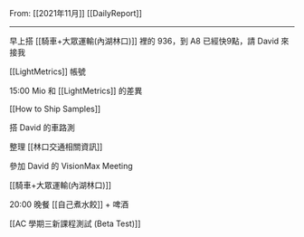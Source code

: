 From: [[2021年11月]]
[[DailyReport]]

---

早上搭 [[騎車+大眾運輸(內湖林口)]] 裡的 936，到 A8 已經快9點，請 David 來接我

[[LightMetrics]] 帳號

15:00 Mio 和 [[LightMetrics]] 的差異

[[How to Ship Samples]]

搭 David 的車路測

整理 [[林口交通相關資訊]]

參加 David 的 VisionMax Meeting 

[[騎車+大眾運輸(內湖林口)]]

20:00 晚餐 [[自己煮水餃]] + 啤酒

[[AC 學期三新課程測試 (Beta Test)]]